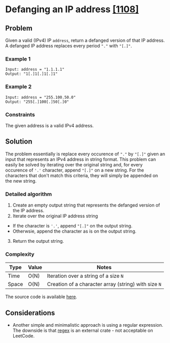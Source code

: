 # Defanging an IP address [[1108]](https://leetcode.com/problems/defanging-an-ip-address/)

## Problem

Given a valid (IPv4) IP `address`, return a defanged version of that IP address. A defanged IP address replaces every period `"."` with `"[.]"`.

### **Example 1**

```
Input: address = "1.1.1.1"
Output: "1[.]1[.]1[.]1"
```

### **Example 2**

```
Input: address = "255.100.50.0"
Output: "255[.]100[.]50[.]0"
```

### **Constraints**

The given address is a valid IPv4 address.

## Solution

The problem essentially is replace every occurence of `"."` by `"[.]"` given an input that represents an IPv4 address in string format. This problem can easily be solved by iterating over the original string and, for every occurence of `'.'` character, append `"[.]"` on a new string. For the characters that don't match this criteria, they will simply be appended on the new string.

### Detailed algorithm

1. Create an empty output string that represents the defanged version of the IP address.
2. Iterate over the original IP address string
  * If the character is `'.'`, append `"[.]"` on the output string.
  * Otherwsie, append the character as is on the output string.
3. Return the output string.

### Complexity

| Type | Value | Notes |
|------|-------|-------|
| Time | O(N) | Iteration over a string of a size `N` |
| Space | O(N) | Creation of a character array (string) with size `N` |

The source code is available [here](../src/1108.rs).

## Considerations

* Another simple and minimalistic approach is using a regular expression. The downside is that [regex](https://docs.rs/regex/1.5.4/regex/) is an external crate - not acceptable on LeetCode.
